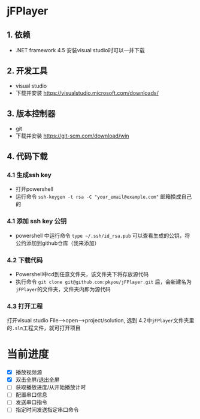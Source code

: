 # jFPlayer
## 1. 依赖
- .NET framework 4.5 安装visual studio时可以一并下载
## 2. 开发工具 
- visual studio 
- 下载并安装 https://visualstudio.microsoft.com/downloads/
## 3. 版本控制器
- git 
- 下载并安装 https://git-scm.com/download/win
## 4. 代码下载
### 4.1 生成ssh key
- 打开powershell
- 运行命令 `ssh-keygen -t rsa -C "your_email@example.com"` 邮箱换成自己的
### 4.1 添加 ssh key 公钥
- powershell 中运行命令 `type ~/.ssh/id_rsa.pub` 可以查看生成的公钥，将 公约添加到github仓库（我来添加）
### 4.2 下载代码
- Powershell中cd到任意文件夹，该文件夹下将存放源代码
- 执行命令 `git clone git@github.com:pkyou/jFPlayer.git` 后，会新建名为`jFPlayer`的文件夹，文件夹内即为源代码
### 4.3 打开工程
打开visual studio
File-->open-->project/solution, 选到 4.2中`jFPlayer`文件夹里的`.sln`工程文件，就可打开项目

# 当前进度
- [x] 播放视频源
- [x] 双击全屏/退出全屏
- [ ] 获取播放进度/从开始播放计时
- [ ] 配置串口信息
- [ ] 发送串口指令
- [ ] 指定时间发送指定串口命令

